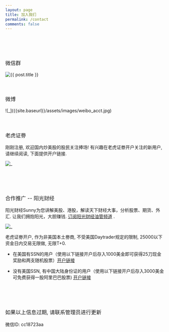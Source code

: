 ```yaml
---
layout: page
title: 加入我们
permalink: /contact
comments: false
---
```


<br/>
<br/>
<br/>
<h3 style="font-weight:normal">微信群</h3>
<img class="img-thumb" src="{{ site.baseurl }}/assets/images/test_qr.jpg" alt="{{ post.title }}"> 

<br/>
<br/>
<br/>
<h3 style="font-weight:normal">微博</h3>
![_]({{site.baseurl}}/assets/images/weibo_acct.jpg)   

<br/>
<br/>
<br/>
<h3 style="font-weight:normal">老虎证劵</h3>
刚刚注册, 欢迎国内炒美股的股民关注捧场!      
有兴趣在老虎证劵开户关注的新用户, 请继续阅读, 下面提供开户链接.
  
![_]({{site.baseurl}}/assets/images/tiger_acct.jpg) 

<br/>
<br/>
<br/>
<h3 style="font-weight:normal">合作推广 -- 阳光财经</h3>
阳光财经Sunny为您讲解美股、港股，解读天下财经大事，分析股票、期货、外汇. 让我们拥抱阳光，大胆赚钱. <a href="https://www.youtube.com/channel/UC2I5em6UyBpQiO-8ZW0nV3w/featured">订阅阳光财经油管频道</a> .   

![_]({{site.baseurl}}/assets/images/IMG_2484.jpg) 
 
老虎证劵开户, 作为非美国本土劵商, 不受美国Daytrader规定的限制, 25000以下资金日内交易无限做, 无限T+0.

- 在美国有SSN的用户（使用以下链接开户后存入1000美金即可获得25刀现金奖励和两支随机股票）<a href="https://tradeup.marsco.com/accounts/signup?invite=TIGERYANG">开户链接</a>

- 没有美国SSN, 有中国大陆身份证的用户（使用以下链接开户后存入3000美金可免费获得一股阿里巴巴股票) <a href="https://www.tigersecurities.com/accounts/signup?region=CHN&f=BCS&lang=zh_CN&invite=TIGER3619">开户链接</a>


<br/>
<br/>
<br/>
<h3 style="font-weight:normal">如果以上信息过期, 请联系管理员进行更新</h3>
<p>微信ID: cc18723aa</p>